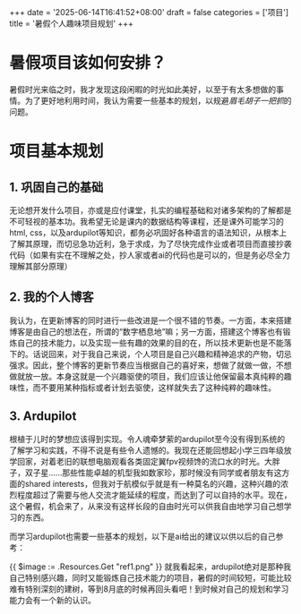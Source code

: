 +++
date = '2025-06-14T16:41:52+08:00'
draft = false
categories = ['项目']
title = '暑假个人趣味项目规划'
+++
# 暑假项目该如何安排？
暑假时光来临之时，我才发现这段闲暇的时光如此美好，以至于有太多想做的事情。为了更好地利用时间，我认为需要一些基本的规划，以规避*眉毛胡子一把抓*的问题。

# 项目基本规划
## 1. 巩固自己的基础
无论想开发什么项目，亦或是应付课堂，扎实的编程基础和对诸多架构的了解都是不可轻视的基本功。我希望无论是课内的数据结构等课程，还是课外可能学习的html, css，以及ardupilot等知识，都务必巩固好各种语言的语法知识，从根本上了解其原理，而切忌急功近利，急于求成，为了尽快完成作业或者项目而直接抄袭代码（如果有实在不理解之处，抄人家或者ai的代码也是可以的，但是务必尽全力理解其部分原理）

## 2. 我的个人博客
我认为，在更新博客的同时进行一些改进是一个很不错的节奏。一方面，本来搭建博客是由自己的想法在，所谓的“数字栖息地”嘛；另一方面，搭建这个博客也有锻炼自己的技术能力，以及实现一些有趣的效果的目的在，所以技术更新也是不能落下的。话说回来，对于我自己来说，个人项目是自己兴趣和精神追求的产物，切忌强求。因此，整个博客的更新节奏应当根据自己的喜好来，想做了就做一做，不想做就放一放。本身这就是一个兴趣驱使的项目，我们应该让他保留最本真纯粹的趣味性，而不要用某种指标或者计划去驱使，这样就失去了这种纯粹的趣味性。

## 3. Ardupilot
根植于儿时的梦想应该得到实现。令人魂牵梦萦的ardupilot至今没有得到系统的了解学习和实践，不得不说是有些令人遗憾的。我现在还能回想起小学三四年级放学回家，对着老旧的联想电脑观看各类固定翼fpv视频馋的流口水的时光。大胖子，双子星......那些性能卓越的机型我如数家珍，那时候没有同学或者朋友有这方面的shared interests，但我对于航模似乎就是有一种莫名的兴趣，这种兴趣的浓烈程度超过了需要与他人交流才能延续的程度，而达到了可以自持的水平。现在，这个暑假，机会来了，从来没有这样长段的自由时光可以供我自由地学习自己想学习的东西。

而学习ardupilot也需要一些基本的规划，以下是ai给出的建议以供以后的自己参考：

{{ $image := .Resources.Get "ref1.png" }}
就我看起来，ardupilot绝对是那种我自己特别感兴趣，同时又能锻炼自己技术能力的项目，暑假的时间较短，可能比较难有特别深刻的建树，等到8月底的时候再回头看吧！到时候对自己的规划和学习能力会有一个新的认识。
